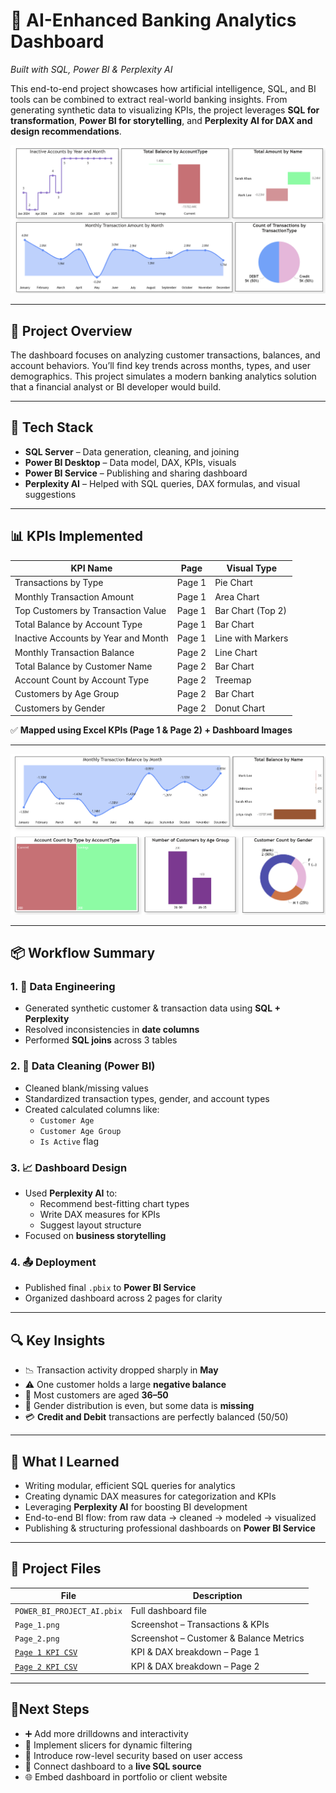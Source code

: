 # 💼 AI-Enhanced Banking Analytics Dashboard  
*Built with SQL, Power BI & Perplexity AI*

This end-to-end project showcases how artificial intelligence, SQL, and BI tools can be combined to extract real-world banking insights. From generating synthetic data to visualizing KPIs, the project leverages **SQL for transformation**, **Power BI for storytelling**, and **Perplexity AI for DAX and design recommendations**.

![Page 1](Page_1.png)

---

## 🚀 Project Overview

The dashboard focuses on analyzing customer transactions, balances, and account behaviors. You’ll find key trends across months, types, and user demographics. This project simulates a modern banking analytics solution that a financial analyst or BI developer would build.

---

## 🧰 Tech Stack

- **SQL Server** – Data generation, cleaning, and joining  
- **Power BI Desktop** – Data model, DAX, KPIs, visuals  
- **Power BI Service** – Publishing and sharing dashboard  
- **Perplexity AI** – Helped with SQL queries, DAX formulas, and visual suggestions  

---

## 📊 KPIs Implemented

| KPI Name                             | Page    | Visual Type         |
|--------------------------------------|---------|----------------------|
| Transactions by Type                 | Page 1  | Pie Chart            |
| Monthly Transaction Amount           | Page 1  | Area Chart           |
| Top Customers by Transaction Value   | Page 1  | Bar Chart (Top 2)    |
| Total Balance by Account Type        | Page 1  | Bar Chart            |
| Inactive Accounts by Year and Month  | Page 1  | Line with Markers    |
| Monthly Transaction Balance          | Page 2  | Line Chart           |
| Total Balance by Customer Name       | Page 2  | Bar Chart            |
| Account Count by Account Type        | Page 2  | Treemap              |
| Customers by Age Group               | Page 2  | Bar Chart            |
| Customers by Gender                  | Page 2  | Donut Chart          |

✅ **Mapped using Excel KPIs (Page 1 & Page 2) + Dashboard Images**

---

![Page 2](Page_2.png)

---

## 📦 Workflow Summary

### 1. 🧱 Data Engineering
- Generated synthetic customer & transaction data using **SQL + Perplexity**
- Resolved inconsistencies in **date columns**
- Performed **SQL joins** across 3 tables

### 2. 🧼 Data Cleaning (Power BI)
- Cleaned blank/missing values
- Standardized transaction types, gender, and account types
- Created calculated columns like:
  - `Customer Age`
  - `Customer Age Group`
  - `Is Active` flag

### 3. 📈 Dashboard Design
- Used **Perplexity AI** to:
  - Recommend best-fitting chart types
  - Write DAX measures for KPIs
  - Suggest layout structure
- Focused on **business storytelling**

### 4. 📤 Deployment
- Published final `.pbix` to **Power BI Service**
- Organized dashboard across 2 pages for clarity

---

## 🔍 Key Insights

- 📉 Transaction activity dropped sharply in **May**
- ⚠️ One customer holds a large **negative balance**
- 🧓 Most customers are aged **36–50**
- 👫 Gender distribution is even, but some data is **missing**
- 💳 **Credit and Debit** transactions are perfectly balanced (50/50)

---

## 🧠 What I Learned

- Writing modular, efficient SQL queries for analytics  
- Creating dynamic DAX measures for categorization and KPIs  
- Leveraging **Perplexity AI** for boosting BI development  
- End-to-end BI flow: from raw data → cleaned → modeled → visualized  
- Publishing & structuring professional dashboards on **Power BI Service**

---

## 📂 Project Files

| File | Description |
|------|-------------|
| `POWER_BI_PROJECT_AI.pbix` | Full dashboard file |
| `Page_1.png` | Screenshot – Transactions & KPIs |
| `Page_2.png` | Screenshot – Customer & Balance Metrics |
| [`Page 1 KPI CSV`](./KPI-Description-Visual-DAXCalculatedColumnExample+Page+1.csv) | KPI & DAX breakdown – Page 1 |
| [`Page 2 KPI CSV`](./KPI-Description-Visual-DAXCalculatedColumnExample+Page+2.csv) | KPI & DAX breakdown – Page 2 |

---

## 📍Next Steps

- ➕ Add more drilldowns and interactivity  
- 🎯 Implement slicers for dynamic filtering  
- 🔐 Introduce row-level security based on user access  
- 📡 Connect dashboard to a **live SQL source**  
- 🌐 Embed dashboard in portfolio or client website  
